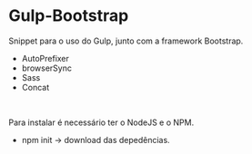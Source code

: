 # Gulp-Bootstrap

Snippet para o uso do Gulp, junto com a framework Bootstrap.


<ul>
  <li>AutoPrefixer</li>
  <li>browserSync</li>
  <li>Sass</li>
  <li>Concat</li>
</ul>

<br>

Para instalar é necessário ter o NodeJS e o NPM. <br>

<ul>
  <li>npm init -> download das depedências.</li>
</ul>
